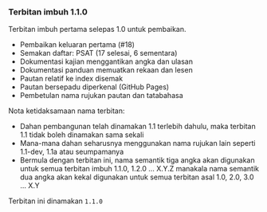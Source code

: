 ---
---

### Terbitan imbuh 1.1.0

Terbitan imbuh pertama selepas 1.0 untuk pembaikan.

* Pembaikan keluaran pertama (#18)
* Semakan daftar: PSAT (17 selesai, 6 sementara)
* Dokumentasi kajian menggantikan angka dan ulasan
* Dokumentasi panduan memuatkan rekaan dan lesen
* Pautan relatif ke index disemak
* Pautan bersepadu diperkenal (GitHub Pages)
* Pembetulan nama rujukan pautan dan tatabahasa

Nota ketidaksamaan nama terbitan:

* Dahan pembangunan telah dinamakan 1.1 terlebih dahulu,
maka terbitan 1.1 tidak boleh dinamakan sama sekali
* Mana-mana dahan seharusnya menggunakan nama rujukan lain
seperti 1.1-dev, 1.1a atau seumpamanya
* Bermula dengan terbitan ini, nama semantik tiga angka
akan digunakan untuk semua terbitan imbuh 1.1.0, 1.2.0
... X.Y.Z manakala nama semantik dua angka akan kekal
digunakan untuk semua terbitan asal 1.0, 2.0, 3.0 ... X.Y

Terbitan ini dinamakan `1.1.0`
